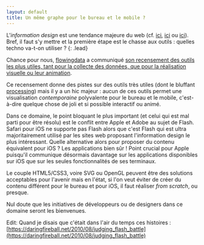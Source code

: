 ```yaml
---
layout: default
title: Un même graphe pour le bureau et le mobile ?
---
```


L’*information design* est une tendance majeure du web (cf. [ici](http://www.fleshmap.com/), [ici](http://nmap.org/favicon/) ou [ici](http://flowingdata.com/2010/08/24/election-night-in-australia-relived/)). Bref, il faut s'y mettre et la première étape est le chasse aux outils : quelles techno va-t-on utiliser ?
{: .lead}

Chance pour nous, [flowingdata][flowingdata] a communiqué [son recensement des outils les plus utiles, tant pour la collecte des données, que pour la réalisation visuelle ou leur animation][tools].

Ce recensement donne des pistes sur des outils très utiles (dont le bluffant [processing](http://processing.org/)) mais il y a un hic majeur : aucun de ces outils permet une visualisation *contemporaine* polyvalente pour le bureau et le mobile, c'est-à-dire quelque chose de joli et si possible interactif ou animé.

Dans ce domaine, le point bloquant le plus important (et celui qui est mal parti pour être résolu) est le conflit entre Apple et Adobe au sujet de Flash. Safari pour iOS ne supporte pas Flash alors que c'est Flash qui est ultra majoritairement utilisé par les sites web proposant l'information design le plus intéressant. Quelle alternative alors pour proposer du contenu équivalent pour iOS ? Les applications bien sûr ! Point crucial pour Apple puisqu'il communique désormais davantage sur les applications disponibles sur iOS que sur les seules fonctionnalités de ses terminaux.

Le couple HTML5/CSS3, voire SVG ou OpenGL peuvent être des solutions acceptables pour l'avenir mais en l'état, si l'on veut éviter de créer du contenu différent pour le bureau et pour iOS, il faut réaliser *from scratch*, ou presque.

Nul doute que les initiatives de développeurs ou de designers dans ce domaine seront les bienvenues.

Edit: Quand je disais que c'était dans l'air du temps ces histoires : [https://daringfireball.net/2010/08/judging_flash_battle](https://daringfireball.net/2010/08/judging_flash_battle)


[flowingdata]: http://flowingdata.com/
[tools]: http://flowingdata.com/2008/10/20/40-essential-tools-and-resources-to-visualize-data/
